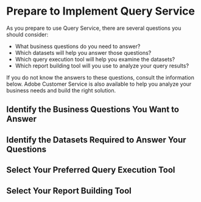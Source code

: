 # Prepare to Implement Query Service

As you prepare to use Query Service, there are several questions you should consider:

*   What business questions do you need to answer?
*   Which datasets will help you answer those questions?
*   Which query execution tool will help you examine the datasets?
*   Which report building tool will you use to analyze your query results?

If you do not know the answers to these questions, consult the information below. Adobe Customer Service is also available to help you analyze your business needs and build the right solution.

## Identify the Business Questions You Want to Answer

## Identify the Datasets Required to Answer Your Questions

## Select Your Preferred Query Execution Tool

## Select Your Report Building Tool